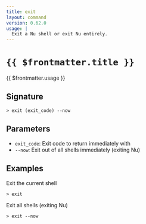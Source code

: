 ```yaml
---
title: exit
layout: command
version: 0.62.0
usage: |
  Exit a Nu shell or exit Nu entirely.
---
```


# `{{ $frontmatter.title }}`

<div style='white-space: pre-wrap;'>{{ $frontmatter.usage }}</div>

## Signature

```> exit (exit_code) --now```

## Parameters

 -  `exit_code`: Exit code to return immediately with
 -  `--now`: Exit out of all shells immediately (exiting Nu)

## Examples

Exit the current shell
```shell
> exit
```

Exit all shells (exiting Nu)
```shell
> exit --now
```
